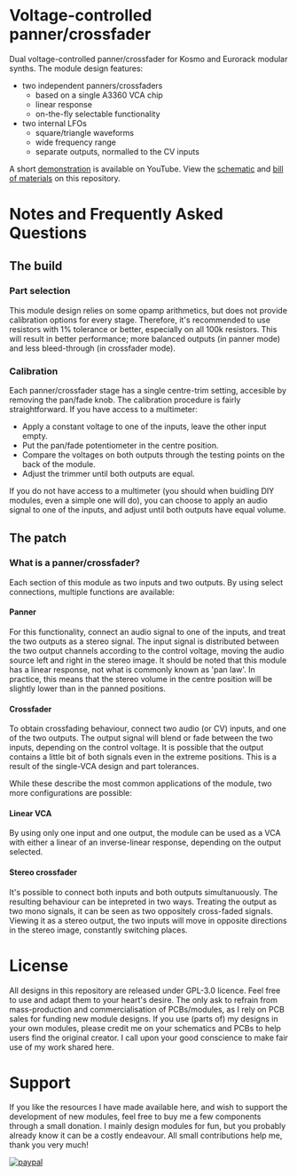 # Voltage-controlled panner/crossfader
 Dual voltage-controlled panner/crossfader for Kosmo and Eurorack modular synths. The module design features:
 - two independent panners/crossfaders
   - based on a single A3360 VCA chip
   - linear response
   - on-the-fly selectable functionality
 - two internal LFOs
   - square/triangle waveforms
   - wide frequency range
   - separate outputs, normalled to the CV inputs

A short [demonstration](https://youtu.be/eCm593cbdqw) is available on YouTube. View the [schematic](voltage_controlled_panner_crossfader_schematic/voltage_controlled_panner_crossfader.pdf) and [bill of materials](https://htmlpreview.github.io/?https://github.com/TimMJN/Voltage-controlled-panner-crossfader/blob/main/voltage_controlled_panner_crossfader_schematic/voltage_controlled_panner_crossfader_BOM.html) on this repository.

# Notes and Frequently Asked Questions
## The build
### Part selection
This module design relies on some opamp arithmetics, but does not provide calibration options for every stage. Therefore, it's recommended to use resistors with 1% tolerance or better, especially on all 100k resistors. This will result in better performance; more balanced outputs (in panner mode) and less bleed-through (in crossfader mode).

### Calibration
Each panner/crossfader stage has a single centre-trim setting, accesible by removing the pan/fade knob. The calibration procedure is fairly straightforward. If you have access to a multimeter:
- Apply a constant voltage to one of the inputs, leave the other input empty.
- Put the pan/fade potentiometer in the centre position.
- Compare the voltages on both outputs through the testing points on the back of the module.
- Adjust the trimmer until both outputs are equal.

If you do not have access to a multimeter (you should when buidling DIY modules, even a simple one will do), you can choose to apply an audio signal to one of the inputs, and adjust until both outputs have equal volume.

## The patch
### What is a panner/crossfader?
Each section of this module as two inputs and two outputs. By using select connections, multiple functions are available:

#### Panner
For this functionality, connect an audio signal to one of the inputs, and treat the two outputs as a stereo signal. The input signal is distributed between the two output channels according to the control voltage, moving the audio source left and right in the stereo image. It should be noted that this module has a linear response, not what is commonly known as 'pan law'. In practice, this means that the stereo volume in the centre position will be slightly lower than in the panned positions.

#### Crossfader
To obtain crossfading behaviour, connect two audio (or CV) inputs, and one of the two outputs. The output signal will blend or fade between the two inputs, depending on the control voltage. It is possible that the output contains a little bit of both signals even in the extreme positions. This is a result of the single-VCA design and part tolerances.

While these describe the most common applications of the module, two more configurations are possible:
#### Linear VCA
By using only one input and one output, the module can be used as a VCA with either a linear of an inverse-linear response, depending on the output selected.

#### Stereo crossfader
It's possible to connect both inputs and both outputs simultanuously. The resulting behaviour can be intepreted in two ways. Treating the output as two mono signals, it can be seen as two oppositely cross-faded signals. Viewing it as a stereo output, the two inputs will move in opposite directions in the stereo image, constantly switching places.

# License
All designs in this repository are released under GPL-3.0 licence. Feel free to use and adapt them to your heart's desire. The only ask to refrain from mass-production and commercialisation of PCBs/modules, as I rely on PCB sales for funding new module designs. If you use (parts of) my designs in your own modules, please credit me on your schematics and PCBs to help users find the original creator. I call upon your good conscience to make fair use of my work shared here.

# Support
If you like the resources I have made available here, and wish to support the development of new modules, feel free to buy me a few components through a small donation. I mainly design modules for fun, but you probably already know it can be a costly endeavour. All small contributions help me, thank you very much!

[![paypal](https://www.paypalobjects.com/en_US/i/btn/btn_donateCC_LG.gif)](https://www.paypal.com/donate?hosted_button_id=FZJELWSAH4UKU)
